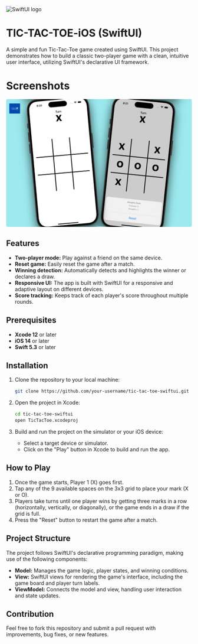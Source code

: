 <img src="https://developer.apple.com/assets/elements/icons/swiftui/swiftui-96x96_2x.png" alt="SwiftUI logo" height="70">

# TIC-TAC-TOE-iOS (SwiftUI)

A simple and fun Tic-Tac-Toe game created using SwiftUI. This project demonstrates how to build a classic two-player game with a clean, intuitive user interface, utilizing SwiftUI's declarative UI framework.

# Screenshots

![image](https://github.com/RenuckaM/TIC-TAC-TOE-iOS/blob/main/Tic-tac-toe-2.jpg?raw=true![image](https://github.com/user-attachments/assets/b56b4018-7a7e-46f3-80a1-877c10540f6e)
)

## Features

- **Two-player mode:** Play against a friend on the same device.
- **Reset game:** Easily reset the game after a match.
- **Winning detection:** Automatically detects and highlights the winner or declares a draw.
- **Responsive UI:** The app is built with SwiftUI for a responsive and adaptive layout on different devices.
- **Score tracking:** Keeps track of each player's score throughout multiple rounds.

## Prerequisites

- **Xcode 12** or later
- **iOS 14** or later
- **Swift 5.3** or later

## Installation

1. Clone the repository to your local machine:
   ```bash
   git clone https://github.com/your-username/tic-tac-toe-swiftui.git
   ```

2. Open the project in Xcode:
   ```bash
   cd tic-tac-toe-swiftui
   open TicTacToe.xcodeproj
   ```

3. Build and run the project on the simulator or your iOS device:
   - Select a target device or simulator.
   - Click on the "Play" button in Xcode to build and run the app.

## How to Play

1. Once the game starts, Player 1 (X) goes first.
2. Tap any of the 9 available spaces on the 3x3 grid to place your mark (X or O).
3. Players take turns until one player wins by getting three marks in a row (horizontally, vertically, or diagonally), or the game ends in a draw if the grid is full.
4. Press the "Reset" button to restart the game after a match.

## Project Structure

The project follows SwiftUI's declarative programming paradigm, making use of the following components:

- **Model:** Manages the game logic, player states, and winning conditions.
- **View:** SwiftUI views for rendering the game's interface, including the game board and player turn labels.
- **ViewModel:** Connects the model and view, handling user interaction and state updates.

## Contribution

Feel free to fork this repository and submit a pull request with improvements, bug fixes, or new features.


